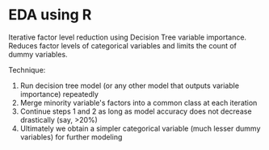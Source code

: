 # EDA using R
Iterative factor level reduction using Decision Tree variable importance.
Reduces factor levels of categorical variables and limits the count of dummy variables.

Technique:
1. Run decision tree model (or any other model that outputs variable importance) repeatedly
2. Merge minority variable's factors into a common class at each iteration
3. Continue steps 1 and 2 as long as model accuracy does not decrease drastically (say, >20%)
4. Ultimately we obtain a simpler categorical variable (much lesser dummy variables) for further modeling
